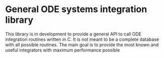 # General ODE systems integration library

This library is in development to provide a general API to call ODE
integration routines written in C. It is not meant to be a complete
database with all possible routines. The main goal is to provide the
most known and useful integrators with maximum performance possible
